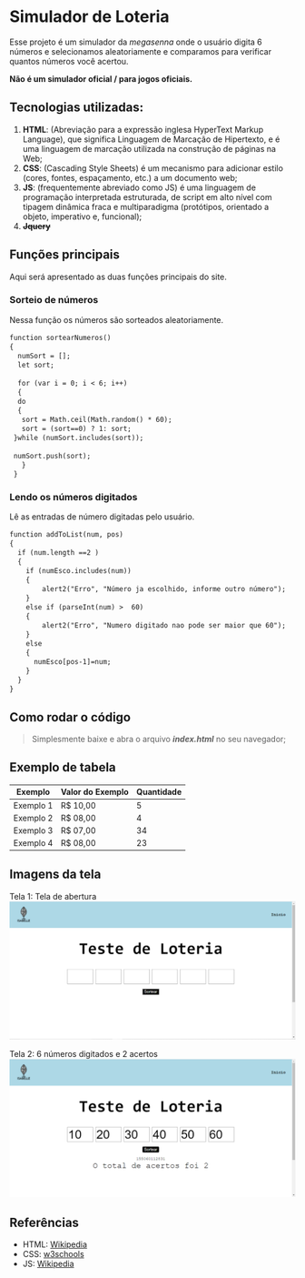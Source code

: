 # Simulador de Loteria

Esse projeto é um simulador da *megasenna* onde o usuário digita 6 números e selecionamos aleatoriamente e comparamos para verificar quantos números você acertou.

**Não é um simulador oficial / para jogos oficiais.**

## Tecnologias utilizadas:
1. **HTML**: (Abreviação para a expressão inglesa HyperText Markup Language), que significa Linguagem de Marcação de Hipertexto, e é uma linguagem de marcação utilizada na construção de páginas na Web;
2. **CSS**: (Cascading Style Sheets) é um mecanismo para adicionar estilo (cores, fontes, espaçamento, etc.) a um documento web;
3. **JS**: (frequentemente abreviado como JS) é uma linguagem de programação interpretada estruturada, de script em alto nível com tipagem dinâmica fraca e multiparadigma (protótipos, orientado a objeto, imperativo e, funcional);
4. ~~**Jquery**~~

## Funções principais
Aqui será apresentado as duas funções principais do site.

### Sorteio de números
Nessa função os números são sorteados aleatoriamente.
```
function sortearNumeros()
{
  numSort = [];
  let sort;

  for (var i = 0; i < 6; i++)
  {
  do
  {
   sort = Math.ceil(Math.random() * 60);
   sort = (sort==0) ? 1: sort;
 }while (numSort.includes(sort));

 numSort.push(sort);
   }
 }
```

### Lendo os números digitados
Lê as entradas de número digitadas pelo usuário.
```
function addToList(num, pos)
{
  if (num.length ==2 )
  {
    if (numEsco.includes(num))
    {
        alert2("Erro", "Número ja escolhido, informe outro número");
    }
    else if (parseInt(num) >  60)
    {
        alert2("Erro", "Numero digitado nao pode ser maior que 60");
    }
    else
    {
      numEsco[pos-1]=num;
    }
  }
}
```
## Como rodar o código
>Simplesmente baixe e abra o arquivo **_index.html_** no seu navegador;

## Exemplo de tabela
Exemplo   | Valor do Exemplo | Quantidade  |
----------|------------------|-------------|
Exemplo 1 |R$ 10,00          |5            |
Exemplo 2 |R$ 08,00          |4            |
Exemplo 3 |R$ 07,00          |34           |
Exemplo 4 |R$ 08,00          |23           |

## Imagens da tela
Tela 1: Tela de abertura
![Tela1](/imagens/tela1.png)

Tela 2: 6 números digitados e 2 acertos
![Tela2](/imagens/tela2.png)

## Referências
* HTML: [Wikipedia](https://pt.wikipedia.org/wiki/HTML)
* CSS: [w3schools](https://www.w3schools.com/css/)
* JS: [Wikipedia](https://pt.wikipedia.org/wiki/JavaScript)
